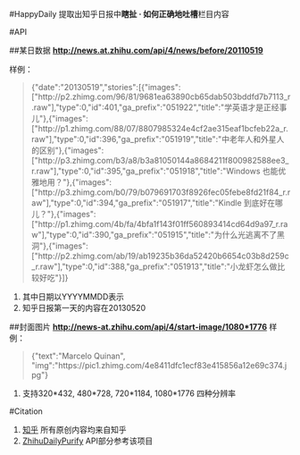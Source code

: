 #HappyDaily
提取出知乎日报中**瞎扯 · 如何正确地吐槽**栏目内容



#API

##某日数据
**http://news.at.zhihu.com/api/4/news/before/20110519**

样例：
>{"date":"20130519","stories":[{"images":["http:\/\/p2.zhimg.com\/96\/81\/9681ea63890cb65dab503bddfd7b7113_r.raw"],"type":0,"id":401,"ga_prefix":"051922","title":"学英语才是正经事儿"},{"images":["http:\/\/p1.zhimg.com\/88\/07\/8807985324e4cf2ae315eaf1bcfeb22a_r.raw"],"type":0,"id":396,"ga_prefix":"051919","title":"中老年人和外星人的区别"},{"images":["http:\/\/p3.zhimg.com\/b3\/a8\/b3a81050144a8684211f800982588ee3_r.raw"],"type":0,"id":395,"ga_prefix":"051918","title":"Windows 也能优雅地用？"},{"images":["http:\/\/p3.zhimg.com\/b0\/79\/b079691703f8926fec05febe8fd21f84_r.raw"],"type":0,"id":394,"ga_prefix":"051917","title":"Kindle 到底好在哪儿？"},{"images":["http:\/\/p1.zhimg.com\/4b\/fa\/4bfa1f143f01ff560893414cd64d9a97_r.raw"],"type":0,"id":390,"ga_prefix":"051915","title":"为什么光逃离不了黑洞"},{"images":["http:\/\/p2.zhimg.com\/ab\/19\/ab19235b36da52420b6654c03b8d259c_r.raw"],"type":0,"id":388,"ga_prefix":"051913","title":"小龙虾怎么做比较好吃"}]}

1. 其中日期以YYYYMMDD表示
2. 知乎日报第一天的内容在20130520

##封面图片
**http://news-at.zhihu.com/api/4/start-image/1080*1776**
样例：
>{"text":"Marcelo Quinan",
"img":"https:\/\/pic1.zhimg.com\/4e8411dfc1ecf83e415856a12e69c374.jpg"}

1. 支持320\*432, 480\*728, 720\*1184, 1080\*1776 四种分辨率


#Citation
1. [知乎](http://www.zhihu.com/) 所有原创内容均来自知乎
2. [ZhihuDailyPurify](https://github.com/izzyleung/ZhihuDailyPurify) API部分参考该项目
